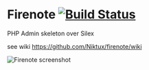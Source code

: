 Firenote [![Build Status](http://jenkins.deboo.fr/job/Firenote/badge/icon)](http://jenkins.deboo.fr/job/Firenote/)
========

PHP Admin skeleton over Silex

see wiki https://github.com/Niktux/firenote/wiki

![Firenote screenshot](http://firenote.deboo.fr/var/images/wiki/firenote.png)

